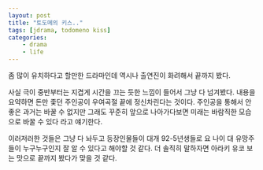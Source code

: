 ```yaml
---
layout: post
title: "토도메의 키스.."
tags: [jdrama, todomeno kiss]
categories:
    - drama
    - life
---
```


좀 많이 유치하다고 할만한 드라마인데 역시나 출연진이 화려해서 끝까지 봤다. 

사실 극이 중반부터는 지겹게 시간을 끄는 듯한 느낌이 들어서 그냥 다 넘겨봤다. 내용을 요약하면 돈만 좇던 주인공이 우여곡절 끝에 정신차린다는 것이다. 주인공을 통해서 안좋은 과거는 바꿀 수 없지만 그래도 꾸준히 앞으로 나아가다보면 미래는 바람직한 모습으로 바꿀 수 있다 라고 얘기한다. 

이러저러한 것들은 그냥 다 놔두고 등장인물들이 대개 92-5년생들로 요 나이 대 유망주들이 누구누구인지 잘 알 수 있다고 해야할 것 같다. 더 솔직히 말하자면 아라키 유코 보는 맛으로 끝까지 봤다가 맞을 것 같다. 
